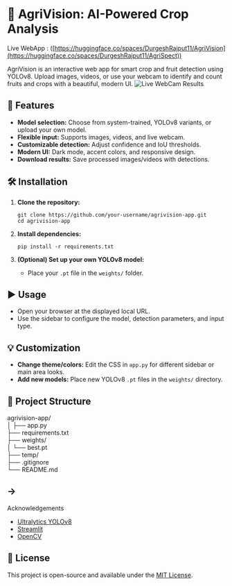# 🌾 AgriVision: AI-Powered Crop Analysis
Live WebApp : ([https://huggingface.co/spaces/DurgeshRajput11/AgriVision](https://huggingface.co/spaces/DurgeshRajput11/AgriSpect))

AgriVision is an interactive web app for smart crop and fruit detection using YOLOv8. Upload images, videos, or use your webcam to identify and count fruits and crops with a beautiful, modern UI.
![Live WebCam Results](https://github.com/DurgeshRajput11/AgriVision/blob/c88ffb0b3e1b9f0261b280195183ea2875a2545b/Screenshot%202025-07-01%20085748.png)
## 🚀 Features
 
- **Model selection:** Choose from system-trained, YOLOv8 variants, or upload your own model.
- **Flexible input:** Supports images, videos, and live webcam.
- **Customizable detection:** Adjust confidence and IoU thresholds.
- **Modern UI:** Dark mode, accent colors, and responsive design.
- **Download results:** Save processed images/videos with detections.




## 🛠️ Installation

1. **Clone the repository:**

    ```
    git clone https://github.com/your-username/agrivision-app.git
    cd agrivision-app
    ```

2. **Install dependencies:**

    ```
    pip install -r requirements.txt
    ```

3. **(Optional) Set up your own YOLOv8 model:**

    - Place your `.pt` file in the `weights/` folder.

## ▶️ Usage


- Open your browser at the displayed local URL.
- Use the sidebar to configure the model, detection parameters, and input type.

## 💡 Customization

- **Change theme/colors:** Edit the CSS in `app.py` for different sidebar or main area looks.
- **Add new models:** Place new YOLOv8 `.pt` files in the `weights/` directory.





## 📁 Project Structure




agrivision-app/   
│
├── app.py     
├── requirements.txt         
├── weights/    
│   └── best.pt    
├── temp/          
├── .gitignore     
└── README.md    





## ->
 Acknowledgements

- [Ultralytics YOLOv8](https://github.com/ultralytics/ultralytics)
- [Streamlit](https://streamlit.io/)
- [OpenCV](https://opencv.org/)

## 📄 License

This project is open-source and available under the [MIT License](LICENSE).
